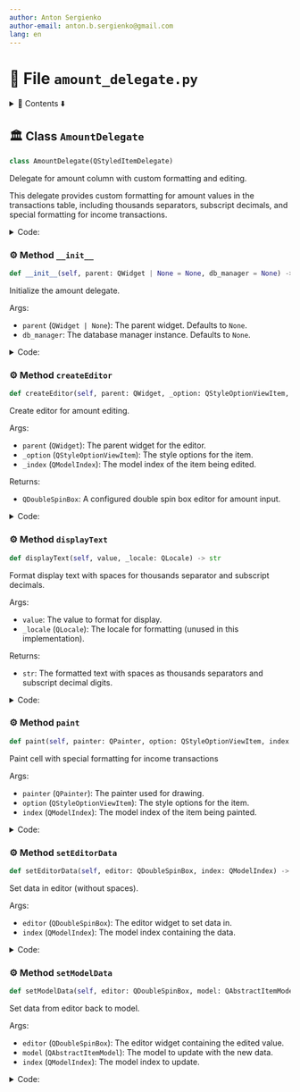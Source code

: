 ```yaml
---
author: Anton Sergienko
author-email: anton.b.sergienko@gmail.com
lang: en
---
```


# 📄 File `amount_delegate.py`

<details>
<summary>📖 Contents ⬇️</summary>

## Contents

- [🏛️ Class `AmountDelegate`](#%EF%B8%8F-class-amountdelegate)
  - [⚙️ Method `__init__`](#%EF%B8%8F-method-__init__)
  - [⚙️ Method `createEditor`](#%EF%B8%8F-method-createeditor)
  - [⚙️ Method `displayText`](#%EF%B8%8F-method-displaytext)
  - [⚙️ Method `paint`](#%EF%B8%8F-method-paint)
  - [⚙️ Method `setEditorData`](#%EF%B8%8F-method-seteditordata)
  - [⚙️ Method `setModelData`](#%EF%B8%8F-method-setmodeldata)

</details>

## 🏛️ Class `AmountDelegate`

```python
class AmountDelegate(QStyledItemDelegate)
```

Delegate for amount column with custom formatting and editing.

This delegate provides custom formatting for amount values in the
transactions table, including thousands separators, subscript decimals,
and special formatting for income transactions.

<details>
<summary>Code:</summary>

```python
class AmountDelegate(QStyledItemDelegate):

    def __init__(self, parent: QWidget | None = None, db_manager=None) -> None:
        """Initialize the amount delegate.

        Args:

        - `parent` (`QWidget | None`): The parent widget. Defaults to `None`.
        - `db_manager`: The database manager instance. Defaults to `None`.

        """
        super().__init__(parent)
        self.db_manager = db_manager

    def createEditor(self, parent: QWidget, _option: QStyleOptionViewItem, _index: QModelIndex) -> QDoubleSpinBox:  # noqa: N802
        """Create editor for amount editing.

        Args:

        - `parent` (`QWidget`): The parent widget for the editor.
        - `_option` (`QStyleOptionViewItem`): The style options for the item.
        - `_index` (`QModelIndex`): The model index of the item being edited.

        Returns:

        - `QDoubleSpinBox`: A configured double spin box editor for amount input.

        """
        editor = QDoubleSpinBox(parent)
        editor.setRange(-999999999.99, 999999999.99)
        editor.setDecimals(2)
        editor.setGroupSeparatorShown(False)  # No separators in editor

        # Set white background for the editor
        editor.setStyleSheet("QDoubleSpinBox { background-color: white; }")

        return editor

    def displayText(self, value, _locale: QLocale) -> str:  # noqa: N802
        """Format display text with spaces for thousands separator and subscript decimals.

        Args:

        - `value`: The value to format for display.
        - `_locale` (`QLocale`): The locale for formatting (unused in this implementation).

        Returns:

        - `str`: The formatted text with spaces as thousands separators and subscript decimal digits.

        """
        try:
            # Get the raw text value
            text = str(value)

            # Check if it's a negative number (starts with -)
            is_negative = text.startswith("-")

            # Remove minus sign for processing
            if is_negative:
                text = text[1:]

            # Try to parse as float
            try:
                num = float(text)
            except (ValueError, TypeError):
                return str(value)  # Return original if can't parse

            # Format with spaces as thousands separator
            # Split into integer and decimal parts
            if "." in str(num):
                integer_part, decimal_part = str(num).split(".")
            else:
                integer_part = str(int(num))
                decimal_part = "00"

            # Add spaces every 3 digits from right to left
            formatted_integer = ""
            for i, digit in enumerate(reversed(integer_part)):
                if i > 0 and i % 3 == 0:
                    formatted_integer = " " + formatted_integer
                formatted_integer = digit + formatted_integer

            # Convert decimal digits to subscript Unicode characters
            subscript_map = {
                "0": "₀",
                "1": "₁",
                "2": "₂",
                "3": "₃",
                "4": "₄",
                "5": "₅",
                "6": "₆",
                "7": "₇",
                "8": "₈",
                "9": "₉",
            }

            subscript_decimal = "".join(subscript_map.get(digit, digit) for digit in decimal_part)

            # Construct final formatted number with subscript decimals
            # Skip decimal part if it's actually zero
            if num == int(num):  # Check if the number is actually a whole number
                formatted = formatted_integer
            else:
                formatted = f"{formatted_integer}.{subscript_decimal}"

            # Add minus sign back if needed
            if is_negative:
                formatted = "-" + formatted

            return formatted

        except Exception:
            return str(value)

    def paint(self, painter: QPainter, option: QStyleOptionViewItem, index: QModelIndex) -> None:
        """Paint cell with special formatting for income transactions

        Args:

        - `painter` (`QPainter`): The painter used for drawing.
        - `option` (`QStyleOptionViewItem`): The style options for the item.
        - `index` (`QModelIndex`): The model index of the item being painted.

        """
        try:
            # Get the model and check if this is an income transaction
            model = index.model()
            if model is None:
                super().paint(painter, option, index)
                return

            # Get the category column (index 2) from the same row
            category_index = model.index(index.row(), 2)
            category_text = model.data(category_index, Qt.ItemDataRole.DisplayRole)

            # Check if this is an income transaction (has "(Income)" suffix)
            is_income = category_text and "(Income)" in str(category_text)

            if is_income:
                # Create a copy of the option to modify font
                income_option = option
                income_option.font = QFont(option.font)
                income_option.font.setBold(True)

                # Get the amount value and add emoji
                amount_text = self.displayText(index.data(), None)

                # Add emoji prefix for display (but not for editing)
                if not amount_text.startswith("💰"):
                    display_text = f"💰 {amount_text}"

                    # Create a temporary index with modified data for display
                    painter.save()

                    # Set bold font
                    painter.setFont(income_option.font)

                    # Draw the text manually
                    painter.drawText(
                        option.rect.adjusted(5, 0, 0, 0),
                        Qt.AlignmentFlag.AlignVCenter | Qt.AlignmentFlag.AlignLeft,
                        display_text,
                    )

                    painter.restore()
                    return

            # For expenses or other cases, use default painting
            super().paint(painter, option, index)

        except Exception:
            # Fallback to default painting on any error
            super().paint(painter, option, index)

    def setEditorData(self, editor: QDoubleSpinBox, index: QModelIndex) -> None:  # noqa: N802
        """Set data in editor (without spaces).

        Args:

        - `editor` (`QDoubleSpinBox`): The editor widget to set data in.
        - `index` (`QModelIndex`): The model index containing the data.

        """
        try:
            # Get the original value without formatting
            text = str(index.data(Qt.ItemDataRole.DisplayRole))

            # Remove spaces and convert to float
            clean_text = text.replace(" ", "")

            # Handle cases where the text might already be a formatted number
            # Remove any non-numeric characters except decimal point and minus
            clean_text = re.sub(r"[^\d.-]", "", clean_text)

            value = float(clean_text)
            editor.setValue(value)
        except (ValueError, TypeError):
            editor.setValue(0.0)

    def setModelData(self, editor: QDoubleSpinBox, model: QAbstractItemModel, index: QModelIndex) -> None:  # noqa: N802
        """Set data from editor back to model.

        Args:

        - `editor` (`QDoubleSpinBox`): The editor widget containing the edited value.
        - `model` (`QAbstractItemModel`): The model to update with the new data.
        - `index` (`QModelIndex`): The model index to update.

        """
        value = editor.value()

        # Format the value as string with 2 decimal places for storage
        formatted_value = f"{value:.2f}"

        # Set both DisplayRole and EditRole to ensure consistency
        model.setData(index, formatted_value, Qt.ItemDataRole.DisplayRole)
        model.setData(index, formatted_value, Qt.ItemDataRole.EditRole)
```

</details>

### ⚙️ Method `__init__`

```python
def __init__(self, parent: QWidget | None = None, db_manager = None) -> None
```

Initialize the amount delegate.

Args:

- `parent` (`QWidget | None`): The parent widget. Defaults to `None`.
- `db_manager`: The database manager instance. Defaults to `None`.

<details>
<summary>Code:</summary>

```python
def __init__(self, parent: QWidget | None = None, db_manager=None) -> None:
        super().__init__(parent)
        self.db_manager = db_manager
```

</details>

### ⚙️ Method `createEditor`

```python
def createEditor(self, parent: QWidget, _option: QStyleOptionViewItem, _index: QModelIndex) -> QDoubleSpinBox
```

Create editor for amount editing.

Args:

- `parent` (`QWidget`): The parent widget for the editor.
- `_option` (`QStyleOptionViewItem`): The style options for the item.
- `_index` (`QModelIndex`): The model index of the item being edited.

Returns:

- `QDoubleSpinBox`: A configured double spin box editor for amount input.

<details>
<summary>Code:</summary>

```python
def createEditor(self, parent: QWidget, _option: QStyleOptionViewItem, _index: QModelIndex) -> QDoubleSpinBox:  # noqa: N802
        editor = QDoubleSpinBox(parent)
        editor.setRange(-999999999.99, 999999999.99)
        editor.setDecimals(2)
        editor.setGroupSeparatorShown(False)  # No separators in editor

        # Set white background for the editor
        editor.setStyleSheet("QDoubleSpinBox { background-color: white; }")

        return editor
```

</details>

### ⚙️ Method `displayText`

```python
def displayText(self, value, _locale: QLocale) -> str
```

Format display text with spaces for thousands separator and subscript decimals.

Args:

- `value`: The value to format for display.
- `_locale` (`QLocale`): The locale for formatting (unused in this implementation).

Returns:

- `str`: The formatted text with spaces as thousands separators and subscript decimal digits.

<details>
<summary>Code:</summary>

```python
def displayText(self, value, _locale: QLocale) -> str:  # noqa: N802
        try:
            # Get the raw text value
            text = str(value)

            # Check if it's a negative number (starts with -)
            is_negative = text.startswith("-")

            # Remove minus sign for processing
            if is_negative:
                text = text[1:]

            # Try to parse as float
            try:
                num = float(text)
            except (ValueError, TypeError):
                return str(value)  # Return original if can't parse

            # Format with spaces as thousands separator
            # Split into integer and decimal parts
            if "." in str(num):
                integer_part, decimal_part = str(num).split(".")
            else:
                integer_part = str(int(num))
                decimal_part = "00"

            # Add spaces every 3 digits from right to left
            formatted_integer = ""
            for i, digit in enumerate(reversed(integer_part)):
                if i > 0 and i % 3 == 0:
                    formatted_integer = " " + formatted_integer
                formatted_integer = digit + formatted_integer

            # Convert decimal digits to subscript Unicode characters
            subscript_map = {
                "0": "₀",
                "1": "₁",
                "2": "₂",
                "3": "₃",
                "4": "₄",
                "5": "₅",
                "6": "₆",
                "7": "₇",
                "8": "₈",
                "9": "₉",
            }

            subscript_decimal = "".join(subscript_map.get(digit, digit) for digit in decimal_part)

            # Construct final formatted number with subscript decimals
            # Skip decimal part if it's actually zero
            if num == int(num):  # Check if the number is actually a whole number
                formatted = formatted_integer
            else:
                formatted = f"{formatted_integer}.{subscript_decimal}"

            # Add minus sign back if needed
            if is_negative:
                formatted = "-" + formatted

            return formatted

        except Exception:
            return str(value)
```

</details>

### ⚙️ Method `paint`

```python
def paint(self, painter: QPainter, option: QStyleOptionViewItem, index: QModelIndex) -> None
```

Paint cell with special formatting for income transactions

Args:

- `painter` (`QPainter`): The painter used for drawing.
- `option` (`QStyleOptionViewItem`): The style options for the item.
- `index` (`QModelIndex`): The model index of the item being painted.

<details>
<summary>Code:</summary>

```python
def paint(self, painter: QPainter, option: QStyleOptionViewItem, index: QModelIndex) -> None:
        try:
            # Get the model and check if this is an income transaction
            model = index.model()
            if model is None:
                super().paint(painter, option, index)
                return

            # Get the category column (index 2) from the same row
            category_index = model.index(index.row(), 2)
            category_text = model.data(category_index, Qt.ItemDataRole.DisplayRole)

            # Check if this is an income transaction (has "(Income)" suffix)
            is_income = category_text and "(Income)" in str(category_text)

            if is_income:
                # Create a copy of the option to modify font
                income_option = option
                income_option.font = QFont(option.font)
                income_option.font.setBold(True)

                # Get the amount value and add emoji
                amount_text = self.displayText(index.data(), None)

                # Add emoji prefix for display (but not for editing)
                if not amount_text.startswith("💰"):
                    display_text = f"💰 {amount_text}"

                    # Create a temporary index with modified data for display
                    painter.save()

                    # Set bold font
                    painter.setFont(income_option.font)

                    # Draw the text manually
                    painter.drawText(
                        option.rect.adjusted(5, 0, 0, 0),
                        Qt.AlignmentFlag.AlignVCenter | Qt.AlignmentFlag.AlignLeft,
                        display_text,
                    )

                    painter.restore()
                    return

            # For expenses or other cases, use default painting
            super().paint(painter, option, index)

        except Exception:
            # Fallback to default painting on any error
            super().paint(painter, option, index)
```

</details>

### ⚙️ Method `setEditorData`

```python
def setEditorData(self, editor: QDoubleSpinBox, index: QModelIndex) -> None
```

Set data in editor (without spaces).

Args:

- `editor` (`QDoubleSpinBox`): The editor widget to set data in.
- `index` (`QModelIndex`): The model index containing the data.

<details>
<summary>Code:</summary>

```python
def setEditorData(self, editor: QDoubleSpinBox, index: QModelIndex) -> None:  # noqa: N802
        try:
            # Get the original value without formatting
            text = str(index.data(Qt.ItemDataRole.DisplayRole))

            # Remove spaces and convert to float
            clean_text = text.replace(" ", "")

            # Handle cases where the text might already be a formatted number
            # Remove any non-numeric characters except decimal point and minus
            clean_text = re.sub(r"[^\d.-]", "", clean_text)

            value = float(clean_text)
            editor.setValue(value)
        except (ValueError, TypeError):
            editor.setValue(0.0)
```

</details>

### ⚙️ Method `setModelData`

```python
def setModelData(self, editor: QDoubleSpinBox, model: QAbstractItemModel, index: QModelIndex) -> None
```

Set data from editor back to model.

Args:

- `editor` (`QDoubleSpinBox`): The editor widget containing the edited value.
- `model` (`QAbstractItemModel`): The model to update with the new data.
- `index` (`QModelIndex`): The model index to update.

<details>
<summary>Code:</summary>

```python
def setModelData(self, editor: QDoubleSpinBox, model: QAbstractItemModel, index: QModelIndex) -> None:  # noqa: N802
        value = editor.value()

        # Format the value as string with 2 decimal places for storage
        formatted_value = f"{value:.2f}"

        # Set both DisplayRole and EditRole to ensure consistency
        model.setData(index, formatted_value, Qt.ItemDataRole.DisplayRole)
        model.setData(index, formatted_value, Qt.ItemDataRole.EditRole)
```

</details>
